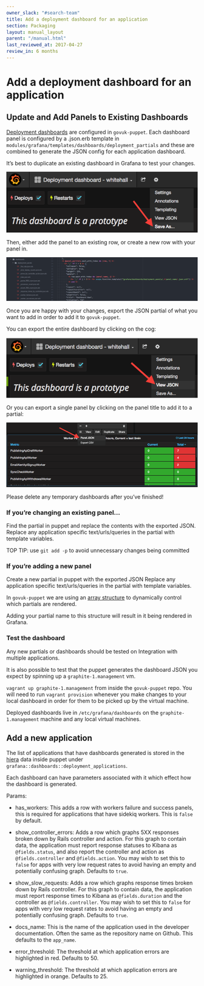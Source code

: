 ```yaml
---
owner_slack: "#search-team"
title: Add a deployment dashboard for an application
section: Packaging
layout: manual_layout
parent: "/manual.html"
last_reviewed_at: 2017-04-27
review_in: 6 months
---
```


# Add a deployment dashboard for an application

## Update and Add Panels to Existing Dashboards

[Deployment dashboards](deployment-dashboards.html) are configured in `govuk-puppet`. Each dashboard panel is configured by a .json.erb template in `modules/grafana/templates/dashboards/deployment_partials` and these are combined to generate the JSON config for each application dashboard.

It’s best to duplicate an existing dashboard in Grafana to test your changes.

![Duplicate dashboard](images/deployment_dashboards/duplicate_dashboard.png)

Then, either add the panel to an existing row, or create a new row with your panel in.

![Panel rows](images/deployment_dashboards/panel_rows.png)

Once you are happy with your changes, export the JSON partial of what you want to add in order to add it to `govuk-puppet`.

You can export the entire dashboard by clicking on the cog:

![Dashboard JSON](images/deployment_dashboards/view_json.png)

Or you can export a single panel by clicking on the panel title to add it to a partial:

![Panel JSON](images/deployment_dashboards/panel_json.png)

Please delete any temporary dashboards after you’ve finished!

### If you’re changing an existing panel…

Find the partial in puppet and replace the contents with the exported JSON. Replace any application specific text/urls/queries in the partial with template variables.

TOP TIP: use `git add -p` to avoid unnecessary changes being committed

### If you’re adding a new panel

Create a new partial in puppet with the exported JSON
Replace any application specific text/urls/queries in the partial with template variables.

In `govuk-puppet` we are using an [array structure](https://github.com/alphagov/govuk-puppet/blob/master/modules/grafana/manifests/dashboards.pp) to dynamically control which partials are rendered.

Adding your partial name to this structure will result in it being rendered in Grafana.

### Test the dashboard

Any new partials or dashboards should be tested on Integration with multiple applications.

It is also possible to test that the puppet generates the dashboard JSON you expect by spinning up a `graphite-1.management` vm.

`vagrant up graphite-1.management` from inside the `govuk-puppet` repo. You will need to run `vagrant provision` whenever you make changes to your local dashboard in order for them to be picked up by the virtual machine.

Deployed dashboards live in `/etc/grafana/dashboards` on the `graphite-1.management` machine and any local virtual machines.

## Add a new application

The list of applications that have dashboards generated is stored in the [hiera](https://github.com/alphagov/govuk-puppet/blob/master/hieradata/common.yaml) data inside puppet under `grafana::dashboards::deployment_applications`.

Each dashboard can have parameters associated with it which effect how the dashboard is generated.

Params:

- has_workers: This adds a row with workers failure and success panels, this is required for applications that have sidekiq workers. This is `false` by default.

- show_controller_errors: Adds a row which graphs 5XX responses broken down by Rails controller and action. For this graph to contain data, the application must report response statuses to Kibana as `@fields.status`, and also report the controller and action as `@fields.controller` and `@fields.action`. You may wish to set this to `false` for apps with very low request rates to avoid having an empty and potentially confusing graph. Defaults to `true`.

- show_slow_requests: Adds a row which graphs response times broken down by Rails controller. For this graph to contain data, the application must report response times to Kibana as `@fields.duration` and the controller as `@fields.controller`. You may wish to set this to `false` for apps with very low request rates to avoid having an empty and potentially confusing graph. Defaults to `true`.

- docs_name: This is the name of the application used in the developer documentation. Often the same as the repository name on Github. This defaults to the `app_name`.

- error_threshold: The threshold at which application errors are highlighted in red. Defaults to 50.

- warning_threshold: The threshold at which application errors are highlighted in orange. Defaults to 25.
